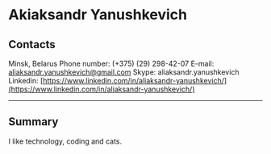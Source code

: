 # Akiaksandr Yanushkevich

## Contacts

Minsk, Belarus
Phone number: (+375) (29) 298-42-07
E-mail: aliaksandr.yanushkevich@gmail.com
Skype: aliaksandr.yanushkevich
Linkedin: [https://www.linkedin.com/in/aliaksandr-yanushkevich/](https://www.linkedin.com/in/aliaksandr-yanushkevich/)

---

## Summary

I like technology, coding and cats.
